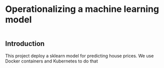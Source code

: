 # Operationalizing a machine learning model
![<marcosdejesus>](https://circleci.com/gh/marcosdejesus/container-prediction-model.svg?style=svg)
## Introduction
This project deploy a sklearn model for predicting house prices. We use Docker containers and Kubernetes to do that
